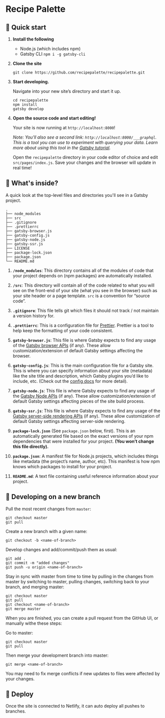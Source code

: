 # Recipe Palette

## 🚀 Quick start

1.  **Install the following**

    - Node.js (which includes npm)
    - Gatsby CLI `npm i -g gatsby-cli`

1.  **Clone the site**

    ```shell
    git clone https://github.com/recipepalette/recipepalette.git
    ```

1.  **Start developing.**

    Navigate into your new site’s directory and start it up.

    ```shell
    cd recipepalette
    npm install
    gatsby develop
    ```

1.  **Open the source code and start editing!**

    Your site is now running at `http://localhost:8000`!

    _Note: You'll also see a second link: _`http://localhost:8000/___graphql`_. This is a tool you can use to experiment with querying your data. Learn more about using this tool in the [Gatsby tutorial](https://www.gatsbyjs.org/tutorial/part-five/#introducing-graphiql)._

    Open the `recipepalette` directory in your code editor of choice and edit `src/pages/index.js`. Save your changes and the browser will update in real time!

## 🧐 What's inside?

A quick look at the top-level files and directories you'll see in a Gatsby project.

    .
    ├── node_modules
    ├── src
    ├── .gitignore
    ├── .prettierrc
    ├── gatsby-browser.js
    ├── gatsby-config.js
    ├── gatsby-node.js
    ├── gatsby-ssr.js
    ├── LICENSE
    ├── package-lock.json
    ├── package.json
    └── README.md

1.  **`/node_modules`**: This directory contains all of the modules of code that your project depends on (npm packages) are automatically installed.

2.  **`/src`**: This directory will contain all of the code related to what you will see on the front-end of your site (what you see in the browser) such as your site header or a page template. `src` is a convention for “source code”.

3.  **`.gitignore`**: This file tells git which files it should not track / not maintain a version history for.

4.  **`.prettierrc`**: This is a configuration file for [Prettier](https://prettier.io/). Prettier is a tool to help keep the formatting of your code consistent.

5.  **`gatsby-browser.js`**: This file is where Gatsby expects to find any usage of the [Gatsby browser APIs](https://www.gatsbyjs.org/docs/browser-apis/) (if any). These allow customization/extension of default Gatsby settings affecting the browser.

6.  **`gatsby-config.js`**: This is the main configuration file for a Gatsby site. This is where you can specify information about your site (metadata) like the site title and description, which Gatsby plugins you’d like to include, etc. (Check out the [config docs](https://www.gatsbyjs.org/docs/gatsby-config/) for more detail).

7.  **`gatsby-node.js`**: This file is where Gatsby expects to find any usage of the [Gatsby Node APIs](https://www.gatsbyjs.org/docs/node-apis/) (if any). These allow customization/extension of default Gatsby settings affecting pieces of the site build process.

8.  **`gatsby-ssr.js`**: This file is where Gatsby expects to find any usage of the [Gatsby server-side rendering APIs](https://www.gatsbyjs.org/docs/ssr-apis/) (if any). These allow customization of default Gatsby settings affecting server-side rendering.

9. **`package-lock.json`** (See `package.json` below, first). This is an automatically generated file based on the exact versions of your npm dependencies that were installed for your project. **(You won’t change this file directly).**

10. **`package.json`**: A manifest file for Node.js projects, which includes things like metadata (the project’s name, author, etc). This manifest is how npm knows which packages to install for your project.

11. **`README.md`**: A text file containing useful reference information about your project.

## 🌲 Developing on a new branch

Pull the most recent changes from `master`:

```
git checkout master
git pull
```

Create a new branch with a given name:

```
git checkout -b <name-of-branch>
```

Develop changes and add/commit/push them as usual:

```
git add .
git commit -m "added changes"
git push -u origin <name-of-branch>
```

Stay in sync with master from time to time by pulling in the changes from master by switching to master, pulling changes, switching back to your branch, and merging master:

```
git checkout master
git pull
git checkout <name-of-branch>
git merge master
```

When you are finished, you can create a pull request from the GitHub UI, or manually withe these steps:

Go to master:

```
git checkout master
git pull
```

Then merge your development branch into master:

```
git merge <name-of-branch>
```

You may need to fix merge conflicts if new updates to files were affected by your changes.

## 💫 Deploy

Once the site is connected to Netlify, it can auto deploy all pushes to branches.
